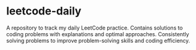 # leetcode-daily
A repository to track my daily LeetCode practice. Contains solutions to coding problems with explanations and optimal approaches. Consistently solving problems to improve problem-solving skills and coding efficiency.
